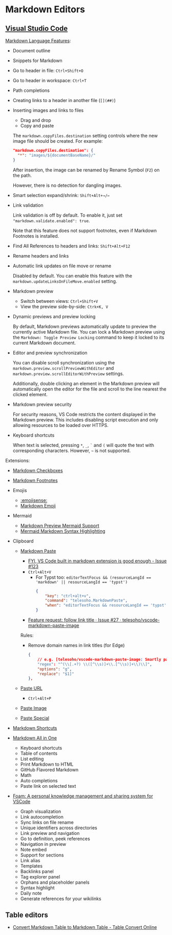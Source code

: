 # Markdown Editors
## [Visual Studio Code](https://github.com/Chaoses-Ib/SoftwareDevelopment#integrated-development-environments)
[Markdown Language Features](https://code.visualstudio.com/docs/languages/markdown):
- Document outline

- Snippets for Markdown

- Go to header in file: `Ctrl+Shift+O`

- Go to header in workspace: `Ctrl+T`

- Path completions

- Creating links to a header in another file (`[](##)`)

- Inserting images and links to files
  - Drag and drop
  - Copy and paste

  The `markdown.copyFiles.destination` setting controls where the new image file should be created. For example:
  ```json
  "markdown.copyFiles.destination": {
    "*": "images/${documentBaseName}/"
  }
  ```
  After insertion, the image can be renamed by Rename Symbol (`F2`) on the path.

  However, there is no detection for dangling images.

- Smart selection expand/shrink: `Shift+Alt+→/←`

- Link validation

  Link validation is off by default. To enable it, just set `"markdown.validate.enabled": true`.

  Note that this feature does not support footnotes, even if Markdown Footnotes is installed.

- Find All References to headers and links: `Shift+Alt+F12`

- Rename headers and links

- Automatic link updates on file move or rename
  
  Disabled by default. You can enable this feature with the `markdown.updateLinksOnFileMove.enabled` setting.

- Markdown preview
  - Switch between views: `Ctrl+Shift+V`
  - View the preview side-by-side: `Ctrk+K, V`

- Dynamic previews and preview locking

  By default, Markdown previews automatically update to preview the currently active Markdown file. You can lock a Markdown preview using the `Markdown: Toggle Preview Locking` command to keep it locked to its current Markdown document.

- Editor and preview synchronization

  You can disable scroll synchronization using the `markdown.preview.scrollPreviewWithEditor` and `markdown.preview.scrollEditorWithPreview` settings.

  Additionally, double clicking an element in the Markdown preview will automatically open the editor for the file and scroll to the line nearest the clicked element.

- Markdown preview security

  For security reasons, VS Code restricts the content displayed in the Markdown preview. This includes disabling script execution and only allowing resources to be loaded over HTTPS.

- Keyboard shortcuts

  When text is selected, pressing `*`, `_`, <code>\`</code> and `(` will quote the text with corresponding characters. However, `~` is not supported.

Extensions:
- [Markdown Checkboxes](https://github.com/mjbvz/vscode-markdown-checkboxes)

- [Markdown Footnotes](https://github.com/mjbvz/vscode-markdown-footnotes)

- Emojis
  - [:emojisense:](https://github.com/mattbierner/vscode-emojisense)
  - [Markdown Emoji](https://github.com/mjbvz/vscode-markdown-emoji)

- Mermaid
  - [Markdown Preview Mermaid Support](https://github.com/mjbvz/vscode-markdown-mermaid)
  - [Mermaid Markdown Syntax Highlighting](https://github.com/bpruitt-goddard/vscode-mermaid-syntax-highlight)

- Clipboard
  - [Markdown Paste](https://github.com/telesoho/vscode-markdown-paste-image)
    - [FYI, VS Code built in markdown extension is good enough - Issue #123](https://github.com/telesoho/vscode-markdown-paste-image/issues/123)
    - `Ctrl+Alt+V`
      - For Typst too: `editorTextFocus && (resourceLangId == 'markdown' || resourceLangId == 'typst')`
        ```json
        {
            "key": "ctrl+alt+v",
            "command": "telesoho.MarkdownPaste",
            "when": "editorTextFocus && resourceLangId == 'typst'"
        }
        ```
    - [Feature request: follow link title · Issue #27 · telesoho/vscode-markdown-paste-image](https://github.com/telesoho/vscode-markdown-paste-image/issues/27)

    Rules:
    - Remove domain names in link titles (for Edge)

      ```json
      {
          // e.g. [telesoho/vscode-markdown-paste-image: Smartly paste for Markdown. (github.com)](https://github.com/telesoho/vscode-markdown-paste-image)
          "regex": "^(\\[.+?) \\([^\\s)]+\\.[^\\s)]+\\)\\]",
          "options": "g",
          "replace": "$1]"
      },
      ```

  - [Paste URL](https://github.com/kukushi/PasteURL)
    - `Ctrl+Alt+P`

  - [Paste Image](https://github.com/mushanshitiancai/vscode-paste-image)

  - [Paste Special](https://marketplace.visualstudio.com/items?itemName=d3v.pastespecial)

- [Markdown Shortcuts](https://github.com/mdickin/vscode-markdown-shortcuts)

- [Markdown All in One](https://github.com/yzhang-gh/vscode-markdown)
  - Keyboard shortcuts
  - Table of contents
  - List editing
  - Print Markdown to HTML
  - GitHub Flavored Markdown
  - Math
  - Auto completions
  - Paste link on selected text

- [Foam: A personal knowledge management and sharing system for VSCode](https://github.com/foambubble/foam)
  - Graph visualization
  - Link autocompletion
  - Sync links on file rename
  - Unique identifiers across directories
  - Link preview and navigation
  - Go to definition, peek references
  - Navigation in preview
  - Note embed
  - Support for sections
  - Link alias
  - Templates
  - Backlinks panel
  - Tag explorer panel
  - Orphans and placeholder panels
  - Syntax highlight
  - Daily note
  - Generate references for your wikilinks

## Table editors
- [Convert Markdown Table to Markdown Table - Table Convert Online](https://tableconvert.com/markdown-to-markdown)
